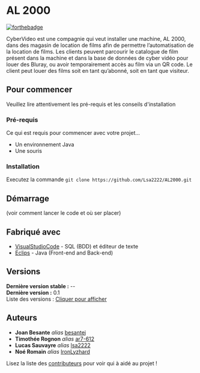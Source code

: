 # AL 2000


[![forthebadge](http://forthebadge.com/images/badges/built-with-love.svg)](http://forthebadge.com)  

CyberVideo est une compagnie qui veut installer une machine, AL 2000, dans
des magasin de location de films afin de permettre l’automatisation de la location de
films. Les clients peuvent parcourir le catalogue de film présent dans la machine et
dans la base de données de cyber vidéo pour louer des Bluray, ou avoir
temporairement accès au film via un QR code. Le client peut louer des films soit en
tant qu’abonné, soit en tant que visiteur.

## Pour commencer

Veuillez lire attentivement les pré-requis et les conseils d'installation

### Pré-requis

Ce qui est requis pour commencer avec votre projet...

- Un environnement Java
- Une souris

### Installation

Executez la commande ``git clone https://github.com/Lsa2222/AL2000.git`` 

## Démarrage

(voir comment lancer le code et où ser placer)

## Fabriqué avec

* [VisualStudioCode](https://code.visualstudio.com/) - SQL (BDD) et éditeur de texte
* [Eclips](https://www.eclipse.org/) - Java (Front-end and Back-end)

## Versions

**Dernière version stable :** --  
**Dernière version :** 0.1  
Liste des versions : [Cliquer pour afficher](https://github.com/Lsa2222/AL2000/tags)

## Auteurs
* **Joan Besante** _alias_ [besantej](https://github.com/besantej)
* **Timothée Rognon** _alias_ [ar7-612](https://github.com/ar7-612)
* **Lucas Sauvayre** _alias_ [lsa2222](https://github.com/Lsa2222)
* **Noé Romain** _alias_ [IronLyzhard](https://github.com/IronLyzhard)

Lisez la liste des [contributeurs](https://github.com/Lsa2222/AL2000/contributors) pour voir qui à aidé au projet !

